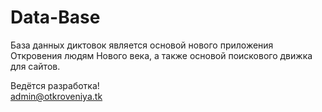 # Data-Base
База данных диктовок является основой нового приложения Откровения людям Нового века, а также основой поискового движка для сайтов. <p/>
Ведётся разработка!<br/>
admin@otkroveniya.tk

